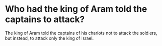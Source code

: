 # Who had the king of Aram told the captains to attack?

The king of Aram told the captains of his chariots not to attack the soldiers, but instead, to attack only the king of Israel.
